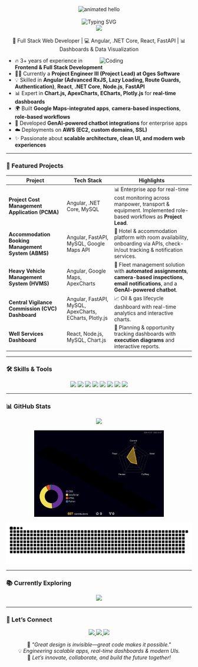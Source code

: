 <div align="center">
  <img src="https://github.com/Anmol-Baranwal/Cool-GIFs-For-GitHub/assets/74038190/9be4d344-6782-461a-b5a6-32a07bf7b34e" width="200" alt="animated hello"><br><br>
</div>

<div align="center">
  <img src="https://readme-typing-svg.demolab.com?font=Fira+Code&size=28&pause=1000&color=00A2FF&center=true&vCenter=true&width=800&lines=Hi%2C+I%27m+Krishna+Singh+%F0%9F%91%8B;Full-Stack+Developer+%7C+Angular+%7C+.NET+Core;React+%7C+Node.js+%7C+FastAPI;Building+Responsive+UIs+%26+Real-Time+Dashboards;Data+Visualization+%7C+GenAI+Solutions;Always+Learning+%E2%9C%A8+Always+Improving" alt="Typing SVG" />
</div>


<div align="center">
  <img src="https://user-images.githubusercontent.com/74038190/212748842-9fcbad5b-6173-4175-8a61-521f3dbb7514.gif" width="550">
  <br>
</div>

<p align="center">
  🚀 Full Stack Web Developer | 💻 Angular, .NET Core, React, FastAPI | 📊 Dashboards & Data Visualization  
</p>

<img align="right" alt="Coding" width="250" src="https://media.giphy.com/media/qgQUggAC3Pfv687qPC/giphy.gif" />

- 🔥 3+ years of experience in **Frontend & Full Stack Development**  
- 👨‍💼 Currently a **Project Engineer III (Project Lead) at Oges Software**  
- 💡 Skilled in **Angular (Advanced RxJS, Lazy Loading, Route Guards, Authentication)**, **React**, **.NET Core**, **Node.js**, **FastAPI**  
- 📊 Expert in **Chart.js, ApexCharts, ECharts, Plotly.js** for **real-time dashboards**  
- 🌍 Built **Google Maps-integrated apps**, **camera-based inspections**, **role-based workflows**  
- 🤖 Developed **GenAI-powered chatbot integrations** for enterprise apps  
- ☁️ Deployments on **AWS (EC2, custom domains, SSL)**  
- ✨ Passionate about **scalable architecture, clean UI, and modern web experiences**  

---

### 🧰 Featured Projects

| Project | Tech Stack | Highlights |
|---------|------------|------------|
| **Project Cost Management Application (PCMA)** | Angular, .NET Core, MySQL | 📊 Enterprise app for real-time cost monitoring across manpower, transport & equipment. Implemented role-based workflows as **Project Lead**. |
| **Accommodation Booking Management System (ABMS)** | Angular, FastAPI, MySQL, Google Maps API | 🏨 Hotel & accommodation platform with room availability, onboarding via APIs, check-in/out tracking & notification services. |
| **Heavy Vehicle Management System (HVMS)** | Angular, Google Maps, ApexCharts | 🚛 Fleet management solution with **automated assignments**, **camera-based inspections**, **email notifications**, and a **GenAI-powered chatbot**. |
| **Central Vigilance Commission (CVC) Dashboard** | Angular, FastAPI, MySQL, ApexCharts, ECharts, Plotly.js | 📈 Oil & gas lifecycle dashboard with real-time analytics and interactive charts. |
| **Well Services Dashboard** | React, Node.js, MySQL, Chart.js | 📅 Planning & opportunity tracking dashboards with **execution diagrams** and interactive reports. |

---

### 🛠️ Skills & Tools

<p align="center">
  <img src="https://img.shields.io/badge/Angular-Advanced-red?style=flat-square&logo=angular" />
  <img src="https://img.shields.io/badge/React-Developer-blue?style=flat-square&logo=react" />
  <img src="https://img.shields.io/badge/.NET%20Core-Backend-purple?style=flat-square&logo=dotnet" />
  <img src="https://img.shields.io/badge/FastAPI-High%20Performance-teal?style=flat-square&logo=fastapi" />
  <img src="https://img.shields.io/badge/Node.js-Backend-green?style=flat-square&logo=node.js" />
  <img src="https://img.shields.io/badge/MySQL-Database-orange?style=flat-square&logo=mysql" />
  <img src="https://img.shields.io/badge/TailwindCSS-Design-06B6D4?style=flat-square&logo=tailwindcss" />
  <img src="https://img.shields.io/badge/Data%20Viz-Charts%2FDashboards-blueviolet?style=flat-square&logo=plotly" />
</p>

---

### 📊 GitHub Stats

<p align="center">
  <img src="https://streak-stats.demolab.com?user=Szkrishna&theme=react&hide_border=false" width="50%" />
</p>

<p align="center">
  <img src="https://raw.githubusercontent.com/Szkrishna/Szkrishna/main/profile-3d-contrib/profile-night-rainbow.svg" style="width: 70%;" />
</p>

<p align="center">
  <img src="https://raw.githubusercontent.com/Szkrishna/Szkrishna/output/github-contribution-grid-snake-dark.svg" />
</p>

---

### 📚 Currently Exploring

<p align="center">
  <img src="https://skillicons.dev/icons?i=nextjs,docker,graphql,firebase,aws" />
</p>

---

### 🤝 Let’s Connect

<p align="center">
  <a href="mailto:krisnas9792@gmail.com" target="_blank">
    <img src="https://img.shields.io/badge/-Email-D14836?style=for-the-badge&logo=gmail&logoColor=white" />
  </a>
  <a href="https://www.linkedin.com/in/krishna-singh-5a2244196/" target="_blank">
    <img src="https://img.shields.io/badge/-Krishna%20Singh-blue?style=for-the-badge&logo=Linkedin&logoColor=white" />
  </a>
  <a href="http://krishna-singh-portfolio.tech" target="_blank">
    <img src="https://img.shields.io/badge/-Portfolio-FF7139?style=for-the-badge&logo=Firefox-Browser&logoColor=white" />
  </a>
</p>

<p align="center">
  🎯 <em>"Great design is invisible—great code makes it possible."</em><br>
  💡 <em>Engineering scalable apps, real-time dashboards & modern UIs.</em><br>
  🚀 <em>Let’s innovate, collaborate, and build the future together!</em>
</p>
